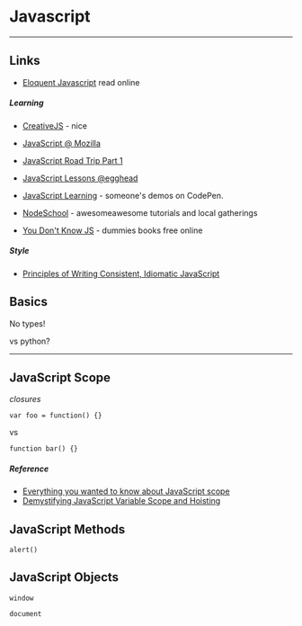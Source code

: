 Javascript
==========

---


Links
-----

- [Eloquent Javascript](http://eloquentjavascript.net/) read online


##### Learning

- [CreativeJS](http://creativejs.com/) - nice 
- [JavaScript @ Mozilla](https://developer.mozilla.org/en-US/docs/Web/JavaScript)

- [JavaScript Road Trip Part 1](https://www.codeschool.com/courses/javascript-road-trip-part-1)
- [JavaScript Lessons @egghead](https://egghead.io/technologies/js)
- [JavaScript Learning](http://codepen.io/collection/paujy/) - someone's demos on CodePen.

- [NodeSchool](http://nodeschool.io/) - awesomeawesome tutorials and local gatherings
- [You Don't Know JS](https://github.com/getify/You-Dont-Know-JS) - dummies books free online

##### Style

- [Principles of Writing Consistent, Idiomatic JavaScript](https://github.com/rwaldron/idiomatic.js/)



Basics
------

No types!

vs python?

---

JavaScript Scope
----------------

_closures_

    var foo = function() {}

vs

    function bar() {}

##### Reference

- [Everything you wanted to know about JavaScript scope](https://toddmotto.com/everything-you-wanted-to-know-about-javascript-scope/)
- [Demystifying JavaScript Variable Scope and Hoisting](http://www.sitepoint.com/demystifying-javascript-variable-scope-hoisting/)


JavaScript Methods
------------------

`alert()`


JavaScript Objects
------------------

`window`

`document`
